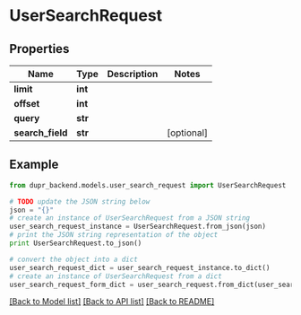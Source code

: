 # UserSearchRequest


## Properties
Name | Type | Description | Notes
------------ | ------------- | ------------- | -------------
**limit** | **int** |  | 
**offset** | **int** |  | 
**query** | **str** |  | 
**search_field** | **str** |  | [optional] 

## Example

```python
from dupr_backend.models.user_search_request import UserSearchRequest

# TODO update the JSON string below
json = "{}"
# create an instance of UserSearchRequest from a JSON string
user_search_request_instance = UserSearchRequest.from_json(json)
# print the JSON string representation of the object
print UserSearchRequest.to_json()

# convert the object into a dict
user_search_request_dict = user_search_request_instance.to_dict()
# create an instance of UserSearchRequest from a dict
user_search_request_form_dict = user_search_request.from_dict(user_search_request_dict)
```
[[Back to Model list]](../README.md#documentation-for-models) [[Back to API list]](../README.md#documentation-for-api-endpoints) [[Back to README]](../README.md)



